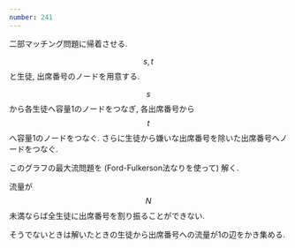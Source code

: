 ```yaml
---
number: 241
---
```

二部マッチング問題に帰着させる.

$$ s, t $$ と生徒, 出席番号のノードを用意する.

$$ s $$ から各生徒へ容量1のノードをつなぎ, 各出席番号から $$ t $$ へ容量1のノードをつなぐ. さらに生徒から嫌いな出席番号を除いた出席番号へノードをつなぐ.

このグラフの最大流問題を (Ford-Fulkerson法なりを使って) 解く.

流量が $$ N $$ 未満ならば全生徒に出席番号を割り振ることができない.

そうでないときは解いたときの生徒から出席番号への流量が1の辺をかき集める.
